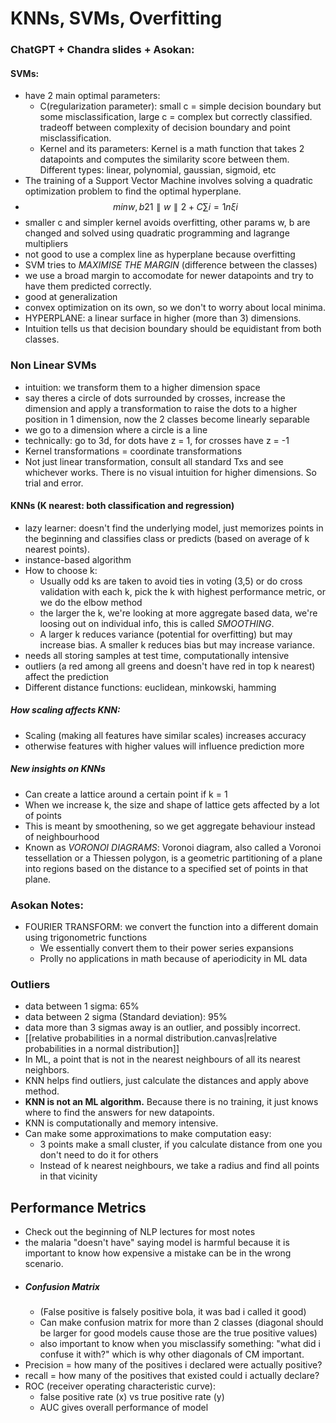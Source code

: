 # KNNs, SVMs, Overfitting

### ChatGPT + Chandra slides + Asokan:
#### SVMs:
- have 2 main optimal parameters:
	- C(regularization parameter): small c = simple decision boundary but some misclassification, large c = complex but correctly classified. tradeoff between complexity of decision boundary and point misclassification.
	- Kernel and its parameters: Kernel is a math function that takes 2 datapoints and computes the similarity score between them. Different types: linear, polynomial, gaussian, sigmoid, etc
- The training of a Support Vector Machine involves solving a quadratic optimization problem to find the optimal hyperplane. 
- $$minw,b ​21​∥w∥2+C∑i=1n​ξi​$$
- smaller c and simpler kernel avoids overfitting, other params w, b are changed and solved using quadratic programming and lagrange multipliers
- not good to use a complex line as hyperplane because overfitting
- SVM tries to _MAXIMISE THE MARGIN_ (difference between the classes)
- we use a broad margin to accomodate for newer datapoints and try to have them predicted correctly.
- good at generalization
- convex optimization on its own, so we don't to worry about local minima.
- HYPERPLANE: a linear surface in higher (more than 3) dimensions.
- Intuition tells us that decision boundary should be equidistant from both classes.
### Non Linear SVMs
- intuition: we transform them to a higher dimension space 
- say theres a circle of dots surrounded by crosses, increase the dimension and apply a transformation to raise the dots to a higher position in 1 dimension, now the 2 classes become linearly separable 
- we go to a dimension where a circle is a line
- technically:  go to 3d, for dots have z = 1, for crosses have z = -1
- Kernel transformations = coordinate transformations
- Not just linear transformation, consult all standard Txs and see whichever works. There is no visual intuition for higher dimensions. So trial and error.


#### KNNs (K nearest: both classification and regression)
- lazy learner: doesn't find the underlying model, just memorizes points in the beginning and classifies class or predicts (based on average of k nearest points).
- instance-based algorithm
- How to choose k: 
	- Usually odd ks are taken to avoid ties in voting (3,5) or do cross validation with each k, pick the k with highest performance metric, or we do the elbow method
	- the larger the k, we're looking at more aggregate based data, we're loosing out on individual info, this is called _SMOOTHING_.
	- A larger k reduces variance (potential for overfitting) but may increase bias. A smaller k reduces bias but may increase variance.
- needs all storing samples at test time, computationally intensive
- outliers (a red among all greens and doesn't have red in top k nearest) affect the prediction 
- Different distance functions: euclidean, minkowski, hamming
##### How scaling affects KNN:
- Scaling (making all features have similar scales) increases accuracy
- otherwise features with higher values will influence prediction more 

##### New insights on KNNs
- Can create a lattice around a certain point if k = 1
- When we increase k, the size and shape of lattice gets affected by a lot of points
- This is meant by smoothening, so we get aggregate behaviour instead of neighbourhood
- Known as _VORONOI DIAGRAMS_: Voronoi diagram, also called a Voronoi tessellation or a Thiessen polygon, is a geometric partitioning of a plane into regions based on the distance to a specified set of points in that plane.

### Asokan Notes:
- FOURIER TRANSFORM: we convert the function into a different domain using trigonometric functions
	- We essentially convert them to their power series expansions
	- Prolly no applications in math because of aperiodicity in ML data

### Outliers
- data between 1 sigma: 65%
- data between 2 sigma (Standard deviation): 95%
- data more than 3 sigmas away is an outlier, and possibly incorrect.
- [[relative probabilities in a normal distribution.canvas|relative probabilities in a normal distribution]]
- In ML, a point that is not in the nearest neighbours of all its nearest neighbors.
- KNN helps find outliers, just calculate the distances and apply above method.
- **KNN is not an ML algorithm.** Because there is no training, it just knows where to find the answers for new datapoints.
- KNN is computationally and memory intensive.
- Can make some approximations to make computation easy:
	- 3 points make a small cluster, if you calculate distance from one you don't need to do it for others
	- Instead of k nearest neighbours, we take a radius and find all points in that vicinity

## Performance Metrics
- Check out the beginning of NLP lectures for most notes
- the malaria "doesn't have" saying model is harmful because it is important to know how expensive a mistake can be in the wrong scenario.
- ##### Confusion Matrix 
	- (False positive is falsely positive bola, it was bad i called it good)
	- Can make confusion matrix for more than 2 classes (diagonal should be larger for good models cause those are the true positive values)
	- also important to know when you misclassify something: "what did i confuse it with?" which is why other diagonals of CM important.
- Precision = how many of the positives i declared were actually positive?
- recall = how many of the positives that existed could i actually declare?
- ROC (receiver operating characteristic curve):
	- false positive rate (x) vs true positive rate (y)
	- AUC gives overall performance of model